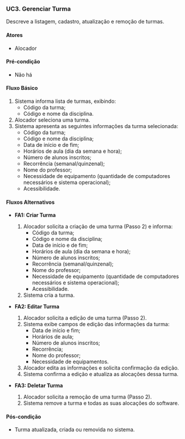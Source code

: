 ### **UC3. Gerenciar Turma**

Descreve a listagem, cadastro, atualização e remoção de turmas.

#### **Atores**
- Alocador

#### **Pré-condição**
- Não há

#### **Fluxo Básico**
1. Sistema informa lista de turmas, exibindo:
   - Código da turma;
   - Código e nome da disciplina.
2. Alocador seleciona uma turma.
3. Sistema apresenta as seguintes informações da turma selecionada:
   - Código da turma;
   - Código e nome da disciplina;
   - Data de início e de fim;
   - Horários de aula (dia da semana e hora);
   - Número de alunos inscritos;
   - Recorrência (semanal/quinzenal);
   - Nome do professor;
   - Necessidade de equipamento (quantidade de computadores necessários e sistema operacional);
   - Acessibilidade.

#### **Fluxos Alternativos**
- **FA1: Criar Turma**  
  1. Alocador solicita a criação de uma turma (Passo 2) e informa:
     - Código da turma;
     - Código e nome da disciplina;
     - Data de início e de fim;
     - Horários de aula (dia da semana e hora);
     - Número de alunos inscritos;
     - Recorrência (semanal/quinzenal);
     - Nome do professor;
     - Necessidade de equipamento (quantidade de computadores necessários e sistema operacional);
     - Acessibilidade.
  2. Sistema cria a turma.

- **FA2: Editar Turma**  
  1. Alocador solicita a edição de uma turma (Passo 2).  
  2. Sistema exibe campos de edição das informações da turma:
     - Data de início e fim;
     - Horários de aula;
     - Número de alunos inscritos;
     - Recorrência;
     - Nome do professor;
     - Necessidade de equipamentos.
  3. Alocador edita as informações e solicita confirmação da edição.  
  4. Sistema confirma a edição e atualiza as alocações dessa turma.

- **FA3: Deletar Turma**  
  1. Alocador solicita a remoção de uma turma (Passo 2).  
  2. Sistema remove a turma e todas as suas alocações do software.

#### **Pós-condição**
- Turma atualizada, criada ou removida no sistema.
